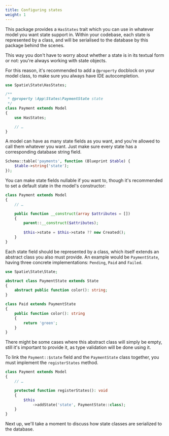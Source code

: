 ```yaml
---
title: Configuring states
weight: 1
---
```


This package provides a `HasStates` trait which you can use in whatever model you want state support in. Within your codebase, each state is represented by a class, and will be serialised to the database by this package behind the scenes.

This way you don't have to worry about whether a state is in its textual form or not: you're always working with state objects.

For this reason, it's recommended to add a `@property` docblock on your model class, to make sure you always have IDE autocompletion.

```php
use Spatie\State\HasStates;

/**
 * @property \App\States\PaymentState state
 */
class Payment extends Model
{
    use HasStates;

    // …
}
```

A model can have as many state fields as you want, and you're allowed to call them whatever you want. Just make sure every state has a corresponding database string field.

```php
Schema::table('payments', function (Blueprint $table) {
    $table->string('state');
});
```

You can make state fields nullable if you want to, though it's recommended to set a default state in the model's constructor:

```php
class Payment extends Model
{
    // …

    public function __construct(array $attributes = [])
    {
        parent::__construct($attributes);
        
        $this->state = $this->state ?? new Created();
    }
}
``` 

Each state field should be represented by a class, which itself extends an abstract class you also must provide. An example would be `PaymentState`, having three concrete implementations: `Pending`, `Paid` and `Failed`.

```php
use Spatie\State\State;

abstract class PaymentState extends State
{
    abstract public function color(): string;
}
```

```php
class Paid extends PaymentState
{
    public function color(): string
    {
        return 'green';
    }
}
```

There might be some cases where this abstract class will simply be empty, still it's important to provide it, as type validation will be done using it.

To link the `Payment::$state` field and the `PaymentState` class together, you must implement the `registerStates` method.

```php
class Payment extends Model
{
    // …

    protected function registerStates(): void
    {
        $this
            ->addState('state', PaymentState::class);
    }
}
```

Next up, we'll take a moment to discuss how state classes are serialized to the database.
